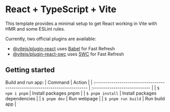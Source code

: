 # React + TypeScript + Vite

This template provides a minimal setup to get React working in Vite with HMR and some ESLint rules.

Currently, two official plugins are available:

- [@vitejs/plugin-react](https://github.com/vitejs/vite-plugin-react/blob/main/packages/plugin-react/README.md) uses [Babel](https://babeljs.io/) for Fast Refresh
- [@vitejs/plugin-react-swc](https://github.com/vitejs/vite-plugin-react-swc) uses [SWC](https://swc.rs/) for Fast Refresh

## Getting started
Build and run app: 
| Command                                                                     | Action                        |
| :-------------------------------------------------------------------------- | :---------------------------- |
| `$ npm i pnpm`                                                              | Install packages pnpm         |
| `$ pnpm install`                                                            | Install packages dependencies |
| `$ pnpm dev`                                                                | Run webpage                   |
| `$ pnpm run build`                                                          | Run build app                 |

